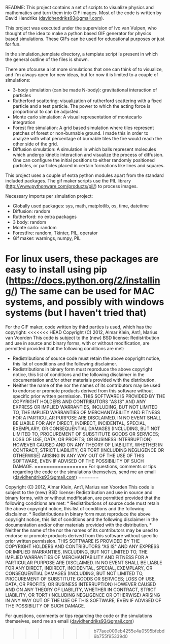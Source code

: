 README:
This project contains a set of scripts to visualize physics and mathematics and turn them into GIF images. 
Most of the code is written by David Hendriks (davidhendriks93@gmail.com). 

This project was executed under the supervision of Ivo van Vulpen, who thought of the idea to make a python based GIF generator for physics based simulations.
These GIFs can be used for educational purposes or just for fun. 

In the simulation_template directory, a template script is present in which the general outline of the files is shown. 

There are ofcourse a lot more simulations that one can think of to visualize, and I'm always open for new ideas, but for now it is limited to a couple of simulations:
- 3-body simulation (can be made N-body): gravitational interaction of particles
- Rutherford scattering: visualization of rutherford scattering with a fixed particle and a test particle. The power to which the acting force is proportional to can be adjusted. 
- Monte carlo simulation: A visual representation of montecarlo integration
- Forest fire simulation: A grid based simulation where tiles represent patches of forest or non-burnable ground. I made this in order to analyze with what percentage of burnable tiles the fire would reach the other side of the grid.
- Diffusion simulation: A simulation in which balls represent molecules which undergo kinetic interaction and visualize the process of diffusion. One can configure the initial positions to either randomly positioned particles, or particles placed in certain formations like lines and squares. 

This project uses a couple of extra python modules apart from the standard included packages. 
The gif maker scripts use the PIL library (http://www.pythonware.com/products/pil/) to process images. 

Necessary imports per simulation project:
- Globally used packages: sys, math, matplotlib, os, time, datetime
- Diffusion: random
- Rutherford: no extra packages
- 3 body: random
- Monte carlo: random
- Forestfire: random, Tkinter, PIL, operator
- Gif maker: warnings, numpy, PIL

For linux users, these packages are easy to install using pip (https://docs.python.org/2/installing/)
The same can be used for MAC systems, and possibly with windows systems (but I haven't tried that)
===============
For the GIF maker, code written by third parties is used, which has the copyright:
<<<<<<< HEAD
Copyright (C) 2012, Almar Klein, Ant1, Marius van Voorden
This code is subject to the (new) BSD license:
Redistribution and use in source and binary forms, with or without modification, are permitted provided that the following conditions are met:
- Redistributions of source code must retain the above copyright notice, this list of conditions and the following disclaimer.
- Redistributions in binary form must reproduce the above copyright notice, this list of conditions and the following disclaimer in the documentation and/or other materials provided with the distribution.
- Neither the name of the <organization> nor the names of its contributors may be used to endorse or promote products derived from this software without specific prior written permission.
THIS SOFTWARE IS PROVIDED BY THE COPYRIGHT HOLDERS AND CONTRIBUTORS "AS IS" AND ANY EXPRESS OR IMPLIED WARRANTIES, INCLUDING, BUT NOT LIMITED TO, THE IMPLIED WARRANTIES OF MERCHANTABILITY AND FITNESS FOR A PARTICULAR PURPOSE ARE DISCLAIMED. IN NO EVENT SHALL <COPYRIGHT HOLDER> BE LIABLE FOR ANY DIRECT, INDIRECT, INCIDENTAL, SPECIAL, EXEMPLARY, OR CONSEQUENTIAL DAMAGES (INCLUDING, BUT NOT LIMITED TO, PROCUREMENT OF SUBSTITUTE GOODS OR SERVICES; LOSS OF USE, DATA, OR PROFITS; OR BUSINESS INTERRUPTION) HOWEVER CAUSED AND ON ANY THEORY OF LIABILITY, WHETHER IN CONTRACT, STRICT LIABILITY, OR TORT (INCLUDING NEGLIGENCE OR OTHERWISE) ARISING IN ANY WAY OUT OF THE USE OF THIS SOFTWARE, EVEN IF ADVISED OF THE POSSIBILITY OF SUCH DAMAGE.
==================
For questions, comments or tips regarding the code or the simulations themselves, send me an email (davidhendriks93@gmail.com)
=======

Copyright (C) 2012, Almar Klein, Ant1, Marius van Voorden
  This code is subject to the (new) BSD license:
  Redistribution and use in source and binary forms, with or without
  modification, are permitted provided that the following conditions are met:
    * Redistributions of source code must retain the above copyright
      notice, this list of conditions and the following disclaimer.
    * Redistributions in binary form must reproduce the above copyright
      notice, this list of conditions and the following disclaimer in the
      documentation and/or other materials provided with the distribution.
    * Neither the name of the <organization> nor the
      names of its contributors may be used to endorse or promote products
      derived from this software without specific prior written permission.
THIS SOFTWARE IS PROVIDED BY THE COPYRIGHT HOLDERS AND CONTRIBUTORS "AS IS"
AND ANY EXPRESS OR IMPLIED WARRANTIES, INCLUDING, BUT NOT LIMITED TO, THE
IMPLIED WARRANTIES OF MERCHANTABILITY AND FITNESS FOR A PARTICULAR PURPOSE
ARE DISCLAIMED. IN NO EVENT SHALL <COPYRIGHT HOLDER> BE LIABLE FOR ANY
DIRECT, INDIRECT, INCIDENTAL, SPECIAL, EXEMPLARY, OR CONSEQUENTIAL DAMAGES
(INCLUDING, BUT NOT LIMITED TO, PROCUREMENT OF SUBSTITUTE GOODS OR SERVICES;
LOSS OF USE, DATA, OR PROFITS; OR BUSINESS INTERRUPTION) HOWEVER CAUSED AND
ON ANY THEORY OF LIABILITY, WHETHER IN CONTRACT, STRICT LIABILITY, OR TORT
(INCLUDING NEGLIGENCE OR OTHERWISE) ARISING IN ANY WAY OUT OF THE USE OF THIS
SOFTWARE, EVEN IF ADVISED OF THE POSSIBILITY OF SUCH DAMAGE.

For questions, comments or tips regarding the code or the simulations themselves, send me an email (davidhendriks93@gmail.com)

>>>>>>> b77aee009eb4255e4a0595bfebd6b755f95339d0
